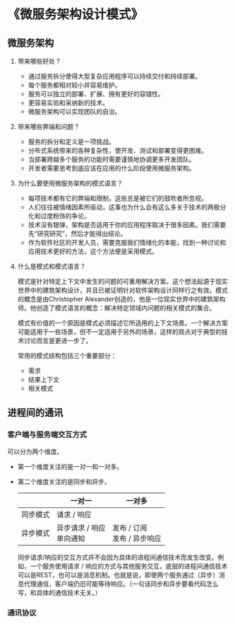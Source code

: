 # 《微服务架构设计模式》

## 微服务架构

1. 带来哪些好处？
   - 通过服务拆分使得大型复杂应用程序可以持续交付和持续部署。
   - 每个服务都相对较小并容易维护。
   - 服务可以独立的部署、扩展、拥有更好的容错性。
   - 更容易实验和采纳新的技术。
   - 微服务架构可以实现团队的自治。

2. 带来哪些弊端和问题？

   - 服务的拆分和定义是一项挑战。
   - 分布式系统带来的各种复杂性，使开发、测试和部署变得更困难。
   - 当部署跨越多个服务的功能时需要谨慎地协调更多开发团队。
   - 开发者需要思考到底应该在应用的什么阶段使用微服务架构。

3. 为什么要使用微服务架构的模式语言？

   - 每项技术都有它的弊端和限制，这些总是被它们的鼓吹者所忽视。
   - 人们往往被情绪因素所驱动，这事也为什么会有这么多关于技术的两极分化和过度粉饰的争论。
   - 技术没有银弹，架构是否适用于你的应用程序取决于很多因素。我们需要先“研究研究”，然后才能得出结论。
   - 作为软件社区的开发人员，需要克服我们情绪化的本能，找到一种讨论和应用技术更好的方法，这个方法便是采用模式。

4. 什么是模式和模式语言？

   模式是针对特定上下文中发生的问题的可重用解决方案。这个想法起源于现实世界中的建筑架构设计，并且已被证明针对软件架构设计同样行之有效。模式的概念是由Christopher Alexander创造的，他是一位现实世界中的建筑架构师。他创造了模式语言的概念：解决特定领域内问题的相关模式的集合。

   模式有价值的一个原因是模式必须描述它所适用的上下文场景。一个解决方案可能适用于一些场景，但不一定适用于另外的场景，这样的观点对于典型的技术讨论而言是更进一步了。

   常用的模式结构包括三个重要部分：

   - 需求
   - 结果上下文
   - 相关模式





## 进程间的通讯

### 客户端与服务端交互方式

可以分为两个维度。

- 第一个维度关注的是一对一和一对多。

- 第二个维度关注的是同步和异步。

  |          | 一对一                        | 一对多                           |
  | -------- | ----------------------------- | -------------------------------- |
  | 同步模式 | 请求 / 响应                   |                                  |
  | 异步模式 | 异步请求 / 响应<br />单向通知 | 发布 / 订阅<br />发布 / 异步响应 |

  同步请求/响应的交互方式并不会因为具体的进程间通信技术而发生改变。例如，一个服务使用请求 / 响应的方式与其他服务交互，底层的进程间通信技术可以是REST，也可以是消息机制。也就是说，即使两个服务通过（异步）消息代理通信，客户端仍旧可能等待响应。（一句话同步和异步要看代码怎么写，和具体的通信技术无关。）

### 通讯协议





